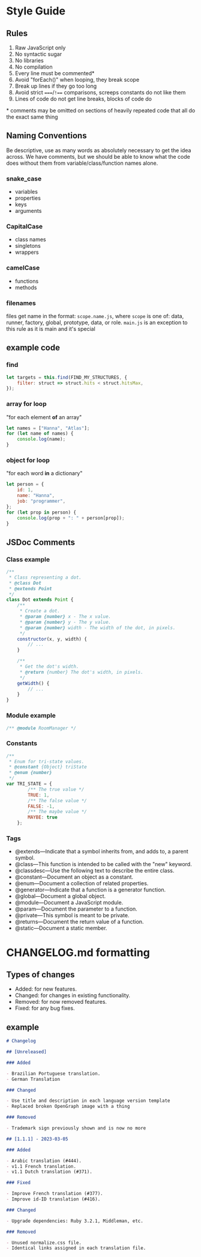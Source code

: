 # Style Guide

## Rules
1. Raw JavaScript only
2. No syntactic sugar
3. No libraries
4. No compilation
5. Every line must be commented*
6. Avoid "forEach()" when looping, they break scope
7. Break up lines if they go too long
8. Avoid strict `===`/`!==` comparisons, screeps constants do not like them
9. Lines of code do not get line breaks, blocks of code do

\* comments may be omitted on sections of heavily repeated code that all do the exact same thing


## Naming Conventions
Be descriptive, use as many words as absolutely necessary to get the idea across.
We have comments, but we should be able to know what the code does without them 
from variable/class/function names alone.
### snake_case
- variables
- properties
- keys
- arguments
### CapitalCase
- class names
- singletons
- wrappers
### camelCase
- functions
- methods
### filenames
files get name in the format: `scope.name.js`, where `scope` is one of: data, runner, factory, global, prototype, data, or role.
`main.js` is an exception to this rule as it is main and it's special

## example code

### find
```javascript
let targets = this.find(FIND_MY_STRUCTURES, {
    filter: struct => struct.hits < struct.hitsMax,
});
```

### array for loop
"for each element **of** an array"
```javascript
let names = ["Hanna", "Atlas"];
for (let name of names) {
    console.log(name);
}
```

### object for loop
"for each word **in** a dictionary"
```javascript
let person = {
    id: 1,
    name: "Hanna",
    job: "programmer",
};
for (let prop in person) {
    console.log(prop + ": " + person[prop]);
}
```

## JSDoc Comments

### Class example
```javascript
/**
 * Class representing a dot.
 * @class Dot
 * @extends Point
 */
class Dot extends Point {
    /**
     * Create a dot.
     * @param {number} x - The x value.
     * @param {number} y - The y value.
     * @param {number} width - The width of the dot, in pixels.
     */
    constructor(x, y, width) {
        // ...
    }

    /**
     * Get the dot's width.
     * @return {number} The dot's width, in pixels.
     */
    getWidth() {
        // ...
    }
}
```
### Module example
```javascript
/** @module RoomManager */
```

### Constants
```javascript
/**
 * Enum for tri-state values.
 * @constant {Object} triState
 * @enum {number}
 */
var TRI_STATE = {
        /** The true value */
        TRUE: 1,
        /** The false value */
        FALSE: -1,
        /** The maybe value */
        MAYBE: true
    };
```

### Tags
- @extends—Indicate that a symbol inherits from, and adds to, a parent symbol.
- @class—This function is intended to be called with the "new" keyword.
- @classdesc—Use the following text to describe the entire class.
- @constant—Document an object as a constant.
- @enum—Document a collection of related properties.
- @generator—Indicate that a function is a generator function.
- @global—Document a global object.
- @module—Document a JavaScript module.
- @param—Document the parameter to a function.
- @private—This symbol is meant to be private.
- @returns—Document the return value of a function.
- @static—Document a static member.

# CHANGELOG.md formatting

## Types of changes
- Added: for new features.
- Changed: for changes in existing functionality.
- Removed: for now removed features.
- Fixed: for any bug fixes.

## example
```markdown
# Changelog

## [Unreleased]

### Added

- Brazilian Portuguese translation.
- German Translation

### Changed

- Use title and description in each language version template
- Replaced broken OpenGraph image with a thing

### Removed

- Trademark sign previously shown and is now no more

## [1.1.1] - 2023-03-05

### Added

- Arabic translation (#444).
- v1.1 French translation.
- v1.1 Dutch translation (#371).

### Fixed

- Improve French translation (#377).
- Improve id-ID translation (#416).

### Changed

- Upgrade dependencies: Ruby 3.2.1, Middleman, etc.

### Removed

- Unused normalize.css file.
- Identical links assigned in each translation file.
```